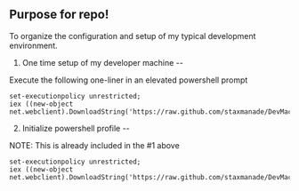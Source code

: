 Purpose for repo!
--

To organize the configuration and setup of my typical development environment.



1. One time setup of my developer machine 
--

Execute the following one-liner in an elevated powershell prompt

    set-executionpolicy unrestricted;
    iex ((new-object net.webclient).DownloadString('https://raw.github.com/staxmanade/DevMachineSetup/master/Bootstrap/BootIt.ps1'))


2. Initialize powershell profile
--

 NOTE: This is already included in the #1 above

    set-executionpolicy unrestricted;
    iex ((new-object net.webclient).DownloadString('https://raw.github.com/staxmanade/DevMachineSetup/master/Bootstrap/initPsProfile.ps1'))

